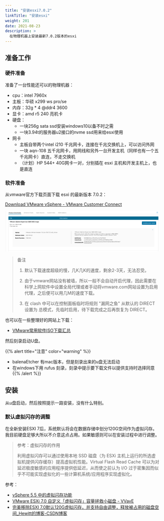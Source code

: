 ```yaml
---
title: "安装esxi7.0.2"
linkTitle: "安装esxi"
weight: 201
date: 2021-08-23
description: >
  在物理机器上安装最新7.0.2版本的esxi
---
```


## 准备工作

### 硬件准备

准备了一台性能还可以的物理机器：

- cpu：intel 7960x
- 主板：华硕 x299 ws pro/se
- 内存：32g * 4 @ddr4 3600
- 显卡：amd r5 240 亮机卡
- 硬盘：
  - 一块256g sata ssd安装windows10以备不时之需
  - 一块3.94t的服务器u2接口的nvme ssd用来给esxi使用
- 网卡
  - 主板自带两个intel i210 千兆网卡，连接在千兆交换机上，可以访问外网
  - 一块 aqn-108 五千兆网卡，用网线和另外一台开发主机（同样也有一个五千兆网卡）直连，不走交换机
  - （计划）HP 544+ 40G网卡一对，分别插在 esxi 主机和开发主机上，也是直连

### 软件准备

从vmware官方下载页面下载 esxi 的最新版本 7.0.2：

[Download VMware vSphere - VMware Customer Connect](https://customerconnect.vmware.com/en/downloads/details?downloadGroup=ESXI70U2A&productId=974&rPId=71227)

![](images/installer-download.png)

> 备注
>
> 1. 默认下载速度超级的慢，几K几K的速度，剩余2-3天，无法忍受。
>
> 2. 由于vmware网站没有被墙，所以一般不会自动开启代理，因此需要在科学上网软件中设置全局代理或者手动将vmware.com网站设置为启用代理，之后便可以用几M的速度下载。
>
> 3. 在 clash 中可以在控制面板临时将规则 "漏网之鱼" 从默认的 DIRECT 设置为 总模式，先临时启用，待下载完成之后再恢复为 DIRECT。

也可以在一些整理好的网站上下载：

- [VMware常用软件ISO下载汇总](https://www.dinghui.org/vmware-iso-download.html)

然后刻录启动U盘。

{{% alert title="注意" color="warning" %}}
- balenaEtcher 有mac版本，但是刻录出来的u盘无法启动
- 在windows下用 rufus 刻录，刻录中提示要下载文件以提供支持时选择同意
{{% /alert %}}

## 安装

从u盘启动，然后按照提示一路安装，没有什么特别。

### 默认虚拟闪存的调整

在全新安装ESXI 7后，系统默认将会在数据存储中划分120G空间作为虚拟闪存。我目前硬盘足够大所以不介意这点占用。如果敏感则可以在安装过程中进行调整。

> 参考：虚拟闪存的作用
> 
> 利用虚拟闪存可以通过使用本地 SSD 磁盘（为 ESXi 主机上运行的所选虚拟机提供闪存缓存）提高虚拟机性能。Virtual Flash Read Cache 可以为对延迟极度敏感的应用程序提供低延迟，从而使之前认为 I/O 过于密集因而似乎不可能实现虚拟化的一些计算机系统/应用程序实现虚拟化。
> 

参考：

- [vSphere 5.5 中的虚拟闪存功能](https://kb.vmware.com/s/article/2058983?lang=zh_CN) 
- [VMware ESXi 7.0 自定义「虚拟闪存」容量拯救小磁盘 - VVavE](https://www.vvave.net/archives/change-the-default-size-of-the-esx-osdata-volume-in-esxi-seven.html)
- [完美移除ESXI 7.0默认120G虚拟闪存，并支持自由调整，释放被占用的磁盘空间_Hewitt的博客-CSDN博客](https://blog.csdn.net/qiaohewei/article/details/108622880)


